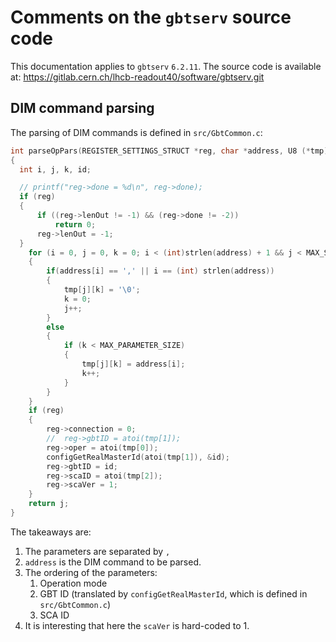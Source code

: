 # Comments on the `gbtserv` source code

This documentation applies to `gbtserv` `6.2.11`. The source code is available at:
https://gitlab.cern.ch/lhcb-readout40/software/gbtserv.git


## DIM command parsing
The parsing of DIM commands is defined in `src/GbtCommon.c`:

```c
int parseOpPars(REGISTER_SETTINGS_STRUCT *reg, char *address, U8 (*tmp)[MAX_PARAMETER_SIZE])
{
  int i, j, k, id;

  // printf("reg->done = %d\n", reg->done);
  if (reg)
  {
	  if ((reg->lenOut != -1) && (reg->done != -2))
		  return 0;
	  reg->lenOut = -1;
  }
	for (i = 0, j = 0, k = 0; i < (int)strlen(address) + 1 && j < MAX_SETTINGS; i++)
	{
		if(address[i] == ',' || i == (int) strlen(address))
		{
			tmp[j][k] = '\0';
			k = 0;
			j++;
		}
		else
		{
			if (k < MAX_PARAMETER_SIZE)
			{
				tmp[j][k] = address[i];
				k++;
			}
		}
	}
	if (reg)
	{
		reg->connection = 0;
		//	reg->gbtID = atoi(tmp[1]);
		reg->oper = atoi(tmp[0]);
		configGetRealMasterId(atoi(tmp[1]), &id);
		reg->gbtID = id;
		reg->scaID = atoi(tmp[2]);
		reg->scaVer = 1;
	}
	return j;
}
```

The takeaways are:

1. The parameters are separated by `,`
2. `address` is the DIM command to be parsed.
3. The ordering of the parameters:
    1. Operation mode
    2. GBT ID (translated by `configGetRealMasterId`, which is defined in `src/GbtCommon.c`)
    3. SCA ID
4. It is interesting that here the `scaVer` is hard-coded to 1.
